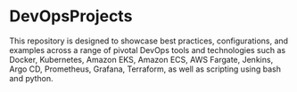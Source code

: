 # DevOpsProjects



This repository is designed to showcase best practices, configurations, and examples across a range of pivotal DevOps tools and technologies such as Docker, Kubernetes, Amazon EKS, Amazon ECS, AWS Fargate, Jenkins, Argo CD, Prometheus, Grafana, Terraform, as well as scripting using bash and python.
